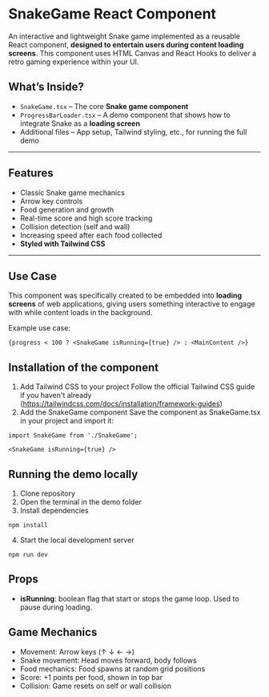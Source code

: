 # SnakeGame React Component

An interactive and lightweight Snake game implemented as a reusable React component, **designed to entertain users during content loading screens**. This component uses HTML Canvas and React Hooks to deliver a retro gaming experience within your UI.

## What’s Inside?

- `SnakeGame.tsx` – The core **Snake game component**
- `ProgressBarLoader.tsx` – A demo component that shows how to integrate Snake as a **loading screen**
- Additional files – App setup, Tailwind styling, etc., for running the full demo
---

## Features

- Classic Snake game mechanics
- Arrow key controls
- Food generation and growth
- Real-time score and high score tracking
- Collision detection (self and wall)
- Increasing speed after each food collected
- **Styled with Tailwind CSS**

---

## Use Case

This component was specifically created to be embedded into **loading screens** of web applications, giving users something interactive to engage with while content loads in the background.

Example use case:
```tsx
{progress < 100 ? <SnakeGame isRunning={true} /> : <MainContent />}
```

## Installation of the component

1. Add Tailwind CSS to your project
Follow the official Tailwind CSS guide if you haven't already (https://tailwindcss.com/docs/installation/framework-guides)
2. Add the SnakeGame component
Save the component as SnakeGame.tsx in your project and import it:
```tsx
import SnakeGame from './SnakeGame';

<SnakeGame isRunning={true} />
```

## Running the demo locally

1. Clone repository
2. Open the terminal in the demo folder
3. Install dependencies
```
npm install
```
4. Start the local development server
```
npm run dev
```

## Props
- **isRunning**: boolean flag that start or stops the game loop. Used to pause during loading.

## Game Mechanics
- Movement: Arrow keys (↑ ↓ ← →)
- Snake movement: Head moves forward, body follows
- Food mechanics: Food spawns at random grid positions
- Score: +1 points per food, shown in top bar
- Collision: Game resets on self or wall collision
